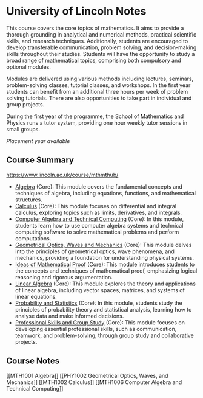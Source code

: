 # University of Lincoln Notes
This course covers the core topics of mathematics. It aims to provide a thorough grounding in analytical and numerical methods, practical scientific skills, and research techniques. Additionally, students are encouraged to develop transferable communication, problem solving, and decision-making skills throughout their studies. Students will have the opportunity to study a broad range of mathematical topics, comprising both compulsory and optional modules.

Modules are delivered using various methods including lectures, seminars, problem-solving classes, tutorial classes, and workshops. In the first year students can benefit from an additional three hours per week of problem solving tutorials. There are also opportunities to take part in individual and group projects.

During the first year of the programme, the School of Mathematics and Physics runs a tutor system, providing one hour weekly tutor sessions in small groups.

*Placement year available*
## Course Summary
https://www.lincoln.ac.uk/course/mthmthub/
- [Algebra](https://www.google.com/search?q=Algebra) (Core): This module covers the fundamental concepts and techniques of algebra, including equations, functions, and mathematical structures.
- [Calculus](https://www.google.com/search?q=Calculus) (Core): This module focuses on differential and integral calculus, exploring topics such as limits, derivatives, and integrals.
- [Computer Algebra and Technical Computing](https://www.google.com/search?q=Computer%20Algebra%20and%20Technical%20Computing) (Core): In this module, students learn how to use computer algebra systems and technical computing software to solve mathematical problems and perform computations.
- [Geometrical Optics, Waves and Mechanics](https://www.google.com/search?q=Geometrical%20Optics%2C%20Waves%20and%20Mechanics) (Core): This module delves into the principles of geometrical optics, wave phenomena, and mechanics, providing a foundation for understanding physical systems.
- [Ideas of Mathematical Proof](https://www.google.com/search?q=Ideas%20of%20Mathematical%20Proof) (Core): This module introduces students to the concepts and techniques of mathematical proof, emphasizing logical reasoning and rigorous argumentation.
- [Linear Algebra](https://www.google.com/search?q=Linear%20Algebra) (Core): This module explores the theory and applications of linear algebra, including vector spaces, matrices, and systems of linear equations.
- [Probability and Statistics](https://www.google.com/search?q=Probability%20and%20Statistics) (Core): In this module, students study the principles of probability theory and statistical analysis, learning how to analyse data and make informed decisions.
- [Professional Skills and Group Study](https://www.google.com/search?q=Professional%20Skills%20and%20Group%20Study) (Core): This module focuses on developing essential professional skills, such as communication, teamwork, and problem-solving, through group study and collaborative projects.
## Course Notes

[[MTH1001 Algebra]]
[[PHY1002 Geometrical Optics, Waves, and Mechanics]]
[[MTH1002 Calculus]]
[[MTH1006 Computer Algebra and Technical Computing]]

